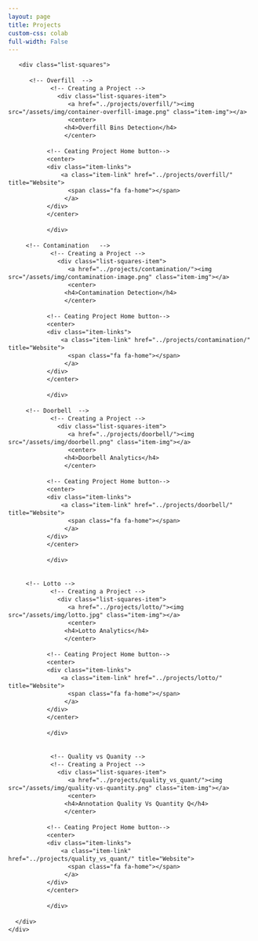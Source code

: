 ```yaml
---
layout: page
title: Projects 
custom-css: colab
full-width: False
---
```


 <div class="container-fluid">
       
           
   <div class="row">
                 
       <div class="list-squares">

          <!-- Overfill  -->
                <!-- Creating a Project -->
                  <div class="list-squares-item">
                     <a href="../projects/overfill/"><img src="/assets/img/container-overfill-image.png" class="item-img"></a>
                     <center>
                    <h4>Overfill Bins Detection</h4>
                    </center>
                  
               <!-- Ceating Project Home button-->
               <center>
               <div class="item-links">
                   <a class="item-link" href="../projects/overfill/" title="Website">
                     <span class="fa fa-home"></span>
                    </a>
               </div>
               </center>

               </div>
                      
         <!-- Contamination   -->
                <!-- Creating a Project -->
                  <div class="list-squares-item">
                     <a href="../projects/contamination/"><img src="/assets/img/contamination-image.png" class="item-img"></a>
                     <center>
                    <h4>Contamination Detection</h4>
                    </center>
                  
               <!-- Ceating Project Home button-->
               <center>
               <div class="item-links">
                   <a class="item-link" href="../projects/contamination/" title="Website">
                     <span class="fa fa-home"></span>
                    </a>
               </div>
               </center>

               </div>

         <!-- Doorbell  -->
                <!-- Creating a Project -->
                  <div class="list-squares-item">
                     <a href="../projects/doorbell/"><img src="/assets/img/doorbell.png" class="item-img"></a>
                     <center>
                    <h4>Doorbell Analytics</h4>
                    </center>
                  
               <!-- Ceating Project Home button-->
               <center>
               <div class="item-links">
                   <a class="item-link" href="../projects/doorbell/" title="Website">
                     <span class="fa fa-home"></span>
                    </a>
               </div>
               </center>

               </div>


         <!-- Lotto -->
                <!-- Creating a Project -->
                  <div class="list-squares-item">
                     <a href="../projects/lotto/"><img src="/assets/img/lotto.jpg" class="item-img"></a>
                     <center>
                    <h4>Lotto Analytics</h4>
                    </center>
                  
               <!-- Ceating Project Home button-->
               <center>
               <div class="item-links">
                   <a class="item-link" href="../projects/lotto/" title="Website">
                     <span class="fa fa-home"></span>
                    </a>
               </div>
               </center>

               </div>


                <!-- Quality vs Quanity -->
                <!-- Creating a Project -->
                  <div class="list-squares-item">
                     <a href="../projects/quality_vs_quant/"><img src="/assets/img/quality-vs-quantity.png" class="item-img"></a>
                     <center>
                    <h4>Annotation Quality Vs Quantity Q</h4>
                    </center>
                  
               <!-- Ceating Project Home button-->
               <center>
               <div class="item-links">
                   <a class="item-link" href="../projects/quality_vs_quant/" title="Website">
                     <span class="fa fa-home"></span>
                    </a>
               </div>
               </center>

               </div>
 
      </div>
    </div>
</div>

